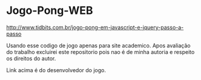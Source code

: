 # Jogo-Pong-WEB
http://www.tidbits.com.br/jogo-pong-em-javascript-e-jquery-passo-a-passo

Usando esse codigo de jogo apenas para site academico. Apos avaliação do trabalho excluirei este repositorio pois nao é de minha autoria e respeito os direitos do autor.

Link acima é do desenvolvedor do jogo.
